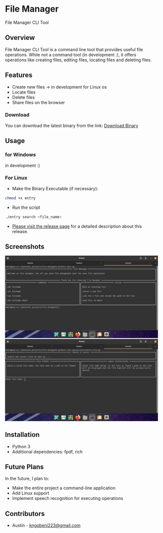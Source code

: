 
# File Manager

File Manager CLI Tool

## Overview
File Manager CLI Tool is a command line tool that provides useful file operations. While not a command tool (in development :), it offers operations like creating files, editing files, locating files and deleting files.

## Features
- Create new files -> in development for Linux os
- Locate files
- Delete files
- Share files on the browser

### Download
You can download the latest binary from the link:
[Download Binary](https://github.com/aust21/file-manager/releases/download/v1.0.0/entry)

## Usage

### for Windows
in development :)

### For Linux

- Make the Binary Executable (if necessary):
```bash
chmod +x entry
```
- Run the script
```bash
./entry search <file_name>
```
- [Please visit the release page](https://github.com/aust21/file-manager/releases/tag/v1.0.0) for a detailed description about this release.

## Screenshots

![main](assets/readmeImages/main.png)
![main](assets/readmeImages/search.png)

## Installation
- Python 3
- Additional dependencies: fpdf, rich

## Future Plans
In the future, I plan to:
- Make the entire project a command-line application
- Add Linux support
- Implement speech recognition for executing operations

## Contributors
- Austin - kngobeni223@gmail.com
